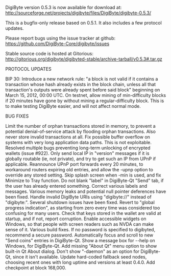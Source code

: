 DigiByte version 0.5.3 is now available for download at:
http://sourceforge.net/projects/digibyte/files/DigiByte/digibyte-0.5.3/

This is a bugfix-only release based on 0.5.1.
It also includes a few protocol updates.

Please report bugs using the issue tracker at github:
https://github.com/DigiByte-Core/digibyte/issues

Stable source code is hosted at Gitorious:
http://gitorious.org/digibyte/digibyted-stable/archive-tarball/v0.5.3#.tar.gz

PROTOCOL UPDATES

BIP 30: Introduce a new network rule: "a block is not valid if it contains a transaction whose hash already exists in the block chain, unless all that transaction's outputs were already spent before said block" beginning on March 15, 2012, 00:00 UTC.
On testnet, allow mining of min-difficulty blocks if 20 minutes have gone by without mining a regular-difficulty block. This is to make testing DigiByte easier, and will not affect normal mode.

BUG FIXES

Limit the number of orphan transactions stored in memory, to prevent a potential denial-of-service attack by flooding orphan transactions. Also never store invalid transactions at all.
Fix possible buffer overflow on systems with very long application data paths. This is not exploitable.
Resolved multiple bugs preventing long-term unlocking of encrypted wallets
(issue #922).
Only send local IP in "version" messages if it is globally routable (ie, not private), and try to get such an IP from UPnP if applicable.
Reannounce UPnP port forwards every 20 minutes, to workaround routers expiring old entries, and allow the -upnp option to override any stored setting.
Skip splash screen when -min is used, and fix Minimize to Tray function.
Do not blank "label" in DigiByte-Qt "Send" tab, if the user has already entered something.
Correct various labels and messages.
Various memory leaks and potential null pointer deferences have been fixed.
Handle invalid DigiByte URIs using "digibyte://" instead of "digibyte:".
Several shutdown issues have been fixed.
Revert to "global progress indication", as starting from zero every time was considered too confusing for many users.
Check that keys stored in the wallet are valid at startup, and if not, report corruption.
Enable accessible widgets on Windows, so that people with screen readers such as NVDA can make sense of it.
Various build fixes.
If no password is specified to digibyted, recommend a secure password.
Automatically focus and scroll to new "Send coins" entries in DigiByte-Qt.
Show a message box for --help on Windows, for DigiByte-Qt.
Add missing "About Qt" menu option to show built-in Qt About dialog.
Don't show "-daemon" as an option for DigiByte-Qt, since it isn't available.
Update hard-coded fallback seed nodes, choosing recent ones with long uptime and versions at least 0.4.0.
Add checkpoint at block 168,000.
